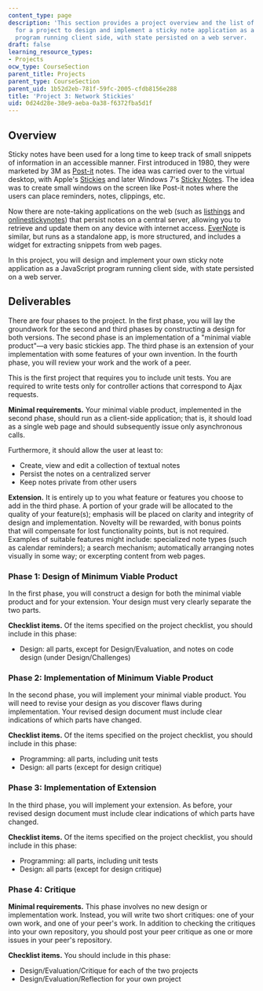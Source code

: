 ```yaml
---
content_type: page
description: 'This section provides a project overview and the list of deliverables
  for a project to design and implement a sticky note application as a JavaScript
  program running client side, with state persisted on a web server.    '
draft: false
learning_resource_types:
- Projects
ocw_type: CourseSection
parent_title: Projects
parent_type: CourseSection
parent_uid: 1b52d2eb-781f-59fc-2005-cfdb8156e288
title: 'Project 3: Network Stickies'
uid: 0d24d28e-38e9-aeba-0a38-f6372fba5d1f
---
```

## Overview

Sticky notes have been used for a long time to keep track of small snippets of information in an accessible manner. First introduced in 1980, they were marketed by 3M as [Post-it](http://en.wikipedia.org/wiki/Post-it_note) notes. The idea was carried over to the virtual desktop, with Apple's [Stickies](http://en.wikipedia.org/wiki/Stickies_%28software%29) and later Windows 7's [Sticky Notes](http://windows.microsoft.com/en-US/windows7/products/features/sticky-notes). The idea was to create small windows on the screen like Post-it notes where the users can place reminders, notes, clippings, etc.

Now there are note-taking applications on the web (such as [listhings](http://listhings.com/) and [onlinestickynotes](https://www.mural.co/use-case/online-whiteboard?utm_medium=paid-search&utm_source=adwords&utm_campaign=11416478157&utm_campaign_id=11416478157&utm_term=virtual%20sticky%20note%20board&gad_source=1&gclid=Cj0KCQiA0fu5BhDQARIsAMXUBOJuiwJBpSw82dOrjcfalEhSI_c7PyCJ8w6VmVfxBx6shZ_OMykcoaMaAp2bEALw_wcB)) that persist notes on a central server, allowing you to retrieve and update them on any device with internet access. [EverNote](http://www.evernote.com/) is similar, but runs as a standalone app, is more structured, and includes a widget for extracting snippets from web pages.

In this project, you will design and implement your own sticky note application as a JavaScript program running client side, with state persisted on a web server.

## Deliverables

There are four phases to the project. In the first phase, you will lay the groundwork for the second and third phases by constructing a design for both versions. The second phase is an implementation of a "minimal viable product"—a very basic stickies app. The third phase is an extension of your implementation with some features of your own invention. In the fourth phase, you will review your work and the work of a peer.

This is the first project that requires you to include unit tests. You are required to write tests only for controller actions that correspond to Ajax requests.

**Minimal requirements.** Your minimal viable product, implemented in the second phase, should run as a client-side application; that is, it should load as a single web page and should subsequently issue only asynchronous calls.

Furthermore, it should allow the user at least to:

- Create, view and edit a collection of textual notes
- Persist the notes on a centralized server
- Keep notes private from other users

**Extension.** It is entirely up to you what feature or features you choose to add in the third phase. A portion of your grade will be allocated to the quality of your feature(s); emphasis will be placed on clarity and integrity of design and implementation. Novelty will be rewarded, with bonus points that will compensate for lost functionality points, but is not required. Examples of suitable features might include: specialized note types (such as calendar reminders); a search mechanism; automatically arranging notes visually in some way; or excerpting content from web pages.

### Phase 1: Design of Minimum Viable Product

In the first phase, you will construct a design for both the minimal viable product and for your extension. Your design must very clearly separate the two parts.

**Checklist items.** Of the items specified on the project checklist, you should include in this phase:

- Design: all parts, except for Design/Evaluation, and notes on code design (under Design/Challenges)

### Phase 2: Implementation of Minimum Viable Product

In the second phase, you will implement your minimal viable product. You will need to revise your design as you discover flaws during implementation. Your revised design document must include clear indications of which parts have changed.

**Checklist items.** Of the items specified on the project checklist, you should include in this phase:

- Programming: all parts, including unit tests
- Design: all parts (except for design critique)

### Phase 3: Implementation of Extension

In the third phase, you will implement your extension. As before, your revised design document must include clear indications of which parts have changed.

**Checklist items.** Of the items specified on the project checklist, you should include in this phase:

- Programming: all parts, including unit tests
- Design: all parts (except for design critique)

### Phase 4: Critique

**Minimal requirements.** This phase involves no new design or implementation work. Instead, you will write two short critiques: one of your own work, and one of your peer's work. In addition to checking the critiques into your own repository, you should post your peer critique as one or more issues in your peer's repository.

**Checklist items.** You should include in this phase:

- Design/Evaluation/Critique for each of the two projects
- Design/Evaluation/Reflection for your own project